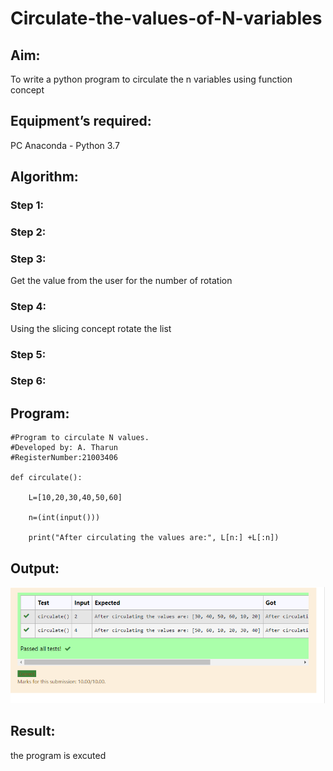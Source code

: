 # Circulate-the-values-of-N-variables
## Aim:
To write a python program to circulate the n variables using function concept
## Equipment’s required:
PC
Anaconda - Python 3.7
## Algorithm: 
### Step 1: 
### Step 2: 
### Step 3: 
Get the value from the user for the number of rotation
### Step 4: 
Using the slicing concept rotate the list

### Step 5: 
### Step 6: 
## Program:
~~~
#Program to circulate N values.
#Developed by: A. Tharun 
#RegisterNumber:21003406

def circulate():

    L=[10,20,30,40,50,60]
   
    n=(int(input()))
   
    print("After circulating the values are:", L[n:] +L[:n])

~~~



## Output:
![output](outout.png)

## Result:
the program is excuted
